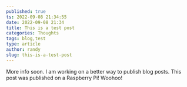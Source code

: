 ```yaml
---
published: true
ts: 2022-09-08 21:34:55
date: 2022-09-08 21:34
title: This is a test post
categories: Thoughts
tags: blog,test
type: article
author: randy
slug: this-is-a-test-post
---
```

<p>More info soon. I am working on a better way to publish blog posts. This post was published on a Raspberry Pi! Woohoo!</p>